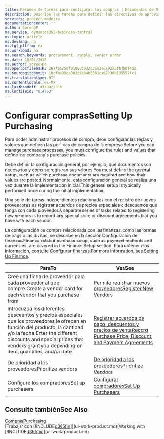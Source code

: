 ```yaml
---
title: Resumen de tareas para configurar las compras | Documentos de Microsoft
description: Describe las tareas para definir las directivas de aprovisionamiento de su empresa y configurar sus procesos de compra.
services: project-madeira
documentationcenter: ''
author: SorenGP
ms.service: dynamics365-business-central
ms.topic: article
ms.devlang: na
ms.tgt_pltfrm: na
ms.workload: na
ms.search.keywords: procurement, supply, vendor order
ms.date: 10/01/2018
ms.author: sgroespe
ms.openlocfilehash: 267f55c59f910633932c35a36e792a5fbfb0f4a2
ms.sourcegitcommit: 1bcfaa99ea302e6b84b8361ca02730b135557fc1
ms.translationtype: HT
ms.contentlocale: es-MX
ms.lasthandoff: 03/08/2019
ms.locfileid: "814753"
---
```

# <a name="setting-up-purchasing"></a><span data-ttu-id="e7f70-103">Configurar compras</span><span class="sxs-lookup"><span data-stu-id="e7f70-103">Setting Up Purchasing</span></span>
<span data-ttu-id="e7f70-104">Para poder administrar procesos de compra, debe configurar las reglas y valores que definen las políticas de compra de la empresa.</span><span class="sxs-lookup"><span data-stu-id="e7f70-104">Before you can manage purchase processes, you must configure the rules and values that define the company's purchase policies.</span></span>

<span data-ttu-id="e7f70-105">Debe definir la configuración general, por ejemplo, qué documentos son necesarios y cómo se registran sus valores.</span><span class="sxs-lookup"><span data-stu-id="e7f70-105">You must define the general setup, such as which purchase documents are required and how their values are posted.</span></span> <span data-ttu-id="e7f70-106">Normalmente, esta configuración general se realiza una vez durante la implementación inicial.</span><span class="sxs-lookup"><span data-stu-id="e7f70-106">This general setup is typically performed once during the initial implementation.</span></span>

<span data-ttu-id="e7f70-107">Una serie de tareas independientes relacionadas con el registro de nuevos proveedores es registrar acuerdos de precios especiales o descuentos que tenga con cada proveedor.</span><span class="sxs-lookup"><span data-stu-id="e7f70-107">A separate series of tasks related to registering new vendors is to record any special price or discount agreements that you have with each vendor.</span></span>

<span data-ttu-id="e7f70-108">La configuración de compra relacionada con las finanzas, como las formas de pago o las divisas, se describe en la sección Configuración de finanzas.</span><span class="sxs-lookup"><span data-stu-id="e7f70-108">Finance-related purchase setup, such as payment methods and currencies, are covered in the Finance Setup section.</span></span> <span data-ttu-id="e7f70-109">Para obtener más información, consulte [Configurar finanzas](finance-setup-finance.md).</span><span class="sxs-lookup"><span data-stu-id="e7f70-109">For more information, see [Setting Up Finance](finance-setup-finance.md).</span></span>

| <span data-ttu-id="e7f70-110">Para</span><span class="sxs-lookup"><span data-stu-id="e7f70-110">To</span></span> | <span data-ttu-id="e7f70-111">Vea</span><span class="sxs-lookup"><span data-stu-id="e7f70-111">See</span></span> |
| --- | --- |
| <span data-ttu-id="e7f70-112">Cree una ficha de proveedor para cada proveedor al que compre.</span><span class="sxs-lookup"><span data-stu-id="e7f70-112">Create a vendor card for each vendor that you purchase from</span></span>|[<span data-ttu-id="e7f70-113">Permite registrar nuevos proveedores</span><span class="sxs-lookup"><span data-stu-id="e7f70-113">Register New Vendors</span></span>](purchasing-how-register-new-vendors.md) |
| <span data-ttu-id="e7f70-114">Introduzca los diferentes descuentos y precios especiales que los proveedores le ofrecen en función del producto, la cantidad y/o la fecha.</span><span class="sxs-lookup"><span data-stu-id="e7f70-114">Enter the different discounts and special prices that vendors grant you depending on item, quantities, and/or date</span></span> |[<span data-ttu-id="e7f70-115">Registrar acuerdos de pago, descuentos y precios de venta</span><span class="sxs-lookup"><span data-stu-id="e7f70-115">Record Purchase Price, Discount, and Payment Agreements</span></span>](purchasing-how-record-purchase-price-discount-payment-agreements.md) |
| <span data-ttu-id="e7f70-116">De prioridad a los proveedores</span><span class="sxs-lookup"><span data-stu-id="e7f70-116">Prioritize vendors</span></span> |[<span data-ttu-id="e7f70-117">De prioridad a los proveedores</span><span class="sxs-lookup"><span data-stu-id="e7f70-117">Prioritize Vendors</span></span>](purchasing-how-prioritize-vendors.md) |
| <span data-ttu-id="e7f70-118">Configure los compradores</span><span class="sxs-lookup"><span data-stu-id="e7f70-118">Set up purchasers</span></span> |[<span data-ttu-id="e7f70-119">Configurar compradores</span><span class="sxs-lookup"><span data-stu-id="e7f70-119">Set Up Purchasers</span></span>](purchasing-how-setup-purchasers.md) |

## <a name="see-also"></a><span data-ttu-id="e7f70-120">Consulte también</span><span class="sxs-lookup"><span data-stu-id="e7f70-120">See Also</span></span>
[<span data-ttu-id="e7f70-121">Compras</span><span class="sxs-lookup"><span data-stu-id="e7f70-121">Purchasing</span></span>](purchasing-manage-purchasing.md)  
<span data-ttu-id="e7f70-122">[Trabajar con [!INCLUDE[d365fin](includes/d365fin_md.md)]](ui-work-product.md)</span><span class="sxs-lookup"><span data-stu-id="e7f70-122">[Working with [!INCLUDE[d365fin](includes/d365fin_md.md)]](ui-work-product.md)</span></span>
